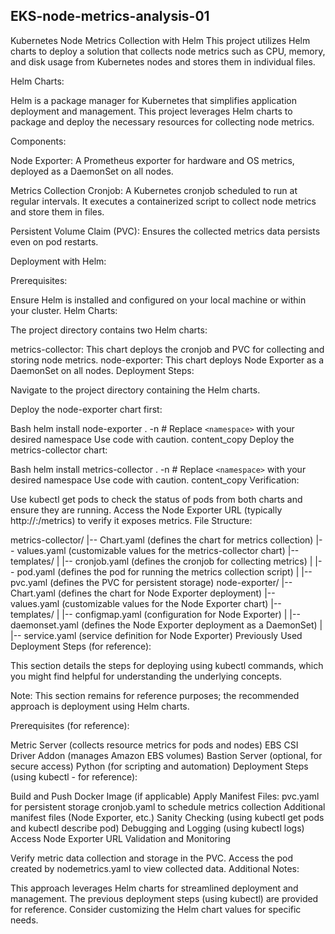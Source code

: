 ## EKS-node-metrics-analysis-01
Kubernetes Node Metrics Collection with Helm
This project utilizes Helm charts to deploy a solution that collects node metrics such as CPU, memory, and disk usage from Kubernetes nodes and stores them in individual files.

Helm Charts:

Helm is a package manager for Kubernetes that simplifies application deployment and management. This project leverages Helm charts to package and deploy the necessary resources for collecting node metrics.

Components:

Node Exporter: A Prometheus exporter for hardware and OS metrics, deployed as a DaemonSet on all nodes.

Metrics Collection Cronjob: A Kubernetes cronjob scheduled to run at regular intervals. It executes a containerized script to collect node metrics and store them in files.

Persistent Volume Claim (PVC): Ensures the collected metrics data persists even on pod restarts.

Deployment with Helm:

Prerequisites:

Ensure Helm is installed and configured on your local machine or within your cluster.
Helm Charts:

The project directory contains two Helm charts:

metrics-collector: This chart deploys the cronjob and PVC for collecting and storing node metrics.
node-exporter: This chart deploys Node Exporter as a DaemonSet on all nodes.
Deployment Steps:

Navigate to the project directory containing the Helm charts.

Deploy the node-exporter chart first:

Bash
helm install node-exporter . -n <namespace>  # Replace `<namespace>` with your desired namespace
Use code with caution.
content_copy
Deploy the metrics-collector chart:

Bash
helm install metrics-collector . -n <namespace>  # Replace `<namespace>` with your desired namespace
Use code with caution.
content_copy
Verification:

Use kubectl get pods to check the status of pods from both charts and ensure they are running.
Access the Node Exporter URL (typically http://<node-exporter-ip>:<port>/metrics) to verify it exposes metrics.
File Structure:

metrics-collector/
|-- Chart.yaml (defines the chart for metrics collection)
|-- values.yaml (customizable values for the metrics-collector chart)
|-- templates/
|   |-- cronjob.yaml (defines the cronjob for collecting metrics)
|   |-- pod.yaml (defines the pod for running the metrics collection script)
|   |-- pvc.yaml (defines the PVC for persistent storage)
node-exporter/
|-- Chart.yaml (defines the chart for Node Exporter deployment)
|-- values.yaml (customizable values for the Node Exporter chart)
|-- templates/
|   |-- configmap.yaml (configuration for Node Exporter)
|   |-- daemonset.yaml (defines the Node Exporter deployment as a DaemonSet)
|   |-- service.yaml (service definition for Node Exporter)
Previously Used Deployment Steps (for reference):

This section details the steps for deploying using kubectl commands, which you might find helpful for understanding the underlying concepts.

Note: This section remains for reference purposes; the recommended approach is deployment using Helm charts.

Prerequisites (for reference):

Metric Server (collects resource metrics for pods and nodes)
EBS CSI Driver Addon (manages Amazon EBS volumes)
Bastion Server (optional, for secure access)
Python (for scripting and automation)
Deployment Steps (using kubectl - for reference):

Build and Push Docker Image (if applicable)
Apply Manifest Files:
pvc.yaml for persistent storage
cronjob.yaml to schedule metrics collection
Additional manifest files (Node Exporter, etc.)
Sanity Checking (using kubectl get pods and kubectl describe pod)
Debugging and Logging (using kubectl logs)
Access Node Exporter URL
Validation and Monitoring

Verify metric data collection and storage in the PVC.
Access the pod created by nodemetrics.yaml to view collected data.
Additional Notes:

This approach leverages Helm charts for streamlined deployment and management.
The previous deployment steps (using kubectl) are provided for reference.
Consider customizing the Helm chart values for specific needs.
